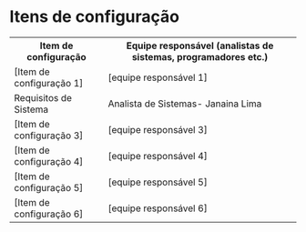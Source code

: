 # Itens de configuração

<table>
<tr><th>Item de configuração</th><th>Equipe responsável (analistas de sistemas, programadores etc.)</th></tr>
<tr><td>[Item de configuração 1]</td><td>[equipe responsável 1]</td></tr>
<tr><td>Requisitos de Sistema</td><td>Analista de Sistemas- Janaina Lima</td></tr>
<tr><td>[Item de configuração 3]</td><td>[equipe responsável 3]</td></tr>
<tr><td>[Item de configuração 4]</td><td>[equipe responsável 4]</td></tr>
<tr><td>[Item de configuração 5]</td><td>[equipe responsável 5]</td></tr>
<tr><td>[Item de configuração 6]</td><td>[equipe responsável 6]</td></tr>
</table>
